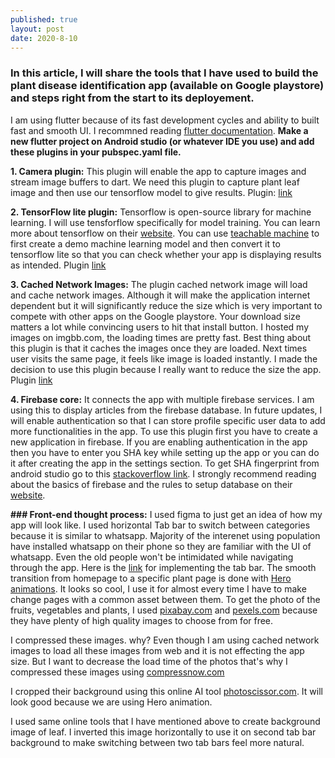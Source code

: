 ```yaml
---
published: true
layout: post
date: 2020-8-10
---
```

### In this article, I will share the tools that I have used to build the plant disease identification app (available on Google playstore) and steps right from the start to its deployement.
I am using flutter because of its fast development cycles and ability to built fast and smooth UI. I recommned reading [flutter documentation](https://docs.flutter.dev/).
**Make a new flutter project on Android studio (or whatever IDE you use) and add these plugins in your pubspec.yaml file.**

**1. Camera plugin:** This plugin will enable the app to capture images and stream image buffers to dart. We need this plugin to capture plant leaf image and then use our tensorflow model to give results.
Plugin: [link](https://pub.dev/packages/camera)

**2. TensorFlow lite plugin:** Tensorflow is open-source library for machine learning. I will use tensforflow specifically for model training. You can learn more about tensorflow on their [website](https://www.tensorflow.org/learn). 
You can use [teachable machine](https://teachablemachine.withgoogle.com/) to first create a demo machine learning model and then convert it to tensorflow lite so that you can check whether your app is displaying results as intended.
Plugin [link](https://pub.dev/packages/tflite)

**3. Cached Network Images:** The plugin cached network image will load and cache network images. Although it will make the application internet dependent but it will significantly reduce the size which is very important to compete with other apps on the Google playstore. Your download size matters a lot while convincing users to hit that install button. I hosted my images on imgbb.com, the loading times are pretty fast. Best thing about this plugin is that it caches the images once they are loaded. Next times user visits the same page, it feels like image is loaded instantly. I made the decision to use this plugin because I really want to reduce the size the app.
Plugin [link](https://pub.dev/packages/cached_network_image)

**4. Firebase core:** It connects the app with multiple firebase services. I am using this to display articles from the firebase database. In future updates, I will enable authentication so that I can store profile specific user data to add more functionalities in the app. To use this plugin first you have to create a new application in firebase. If you are enabling authentication in the app then you have to enter you SHA key while setting up the app or you can do it after creating the app in the settings section. To get SHA fingerprint from android studio go to this [stackoverflow link](https://stackoverflow.com/questions/27609442/how-to-get-the-sha-1-fingerprint-certificate-in-android-studio-for-debug-mode).
I strongly recommend reading about the basics of firebase and the rules to setup database on their [website](https://cloud.google.com/firestore/docs/client/get-firebase).

**### Front-end thought process:**
I used figma to just get an idea of how my app will look like. I used horizontal Tab bar to switch between categories because it is similar to whatsapp. Majority of the interenet using population have installed whatsapp on their phone so they are familiar with the UI of whatsapp. Even the old people won't be intimidated while navigating through the app. Here is the [link](https://docs.flutter.dev/cookbook/design/tabs) for implementing the tab bar. 
The smooth transition from homepage to a specific plant page is done with [Hero animations](https://docs.flutter.dev/development/ui/animations/hero-animations#:~:text=Flying%20an%20image%20from%20one,as%20a%20shared%20element%20transition.). It looks so cool, I use it for almost every time I have to make change pages with a common asset between them.
To get the photo of the fruits, vegetables and plants, I used [pixabay.com](pixabay.com) and [pexels.com](pexels.com) because they have plenty of high quality images to choose from for free.

I compressed these images. why? 
Even though I am using cached network images to load all these images from web and it is not effecting the app size. But I want to decrease the load time of the photos that's why I compressed these images using [compressnow.com](https://compressnow.com/)

I cropped their background using this online AI tool [photoscissor.com](https://photoscissors.com/). It will look good because we are using Hero animation.

I used same online tools that I have mentioned above to create background image of leaf. I inverted this image horizontally to use it on second tab bar background to make switching between two tab bars feel more natural.




